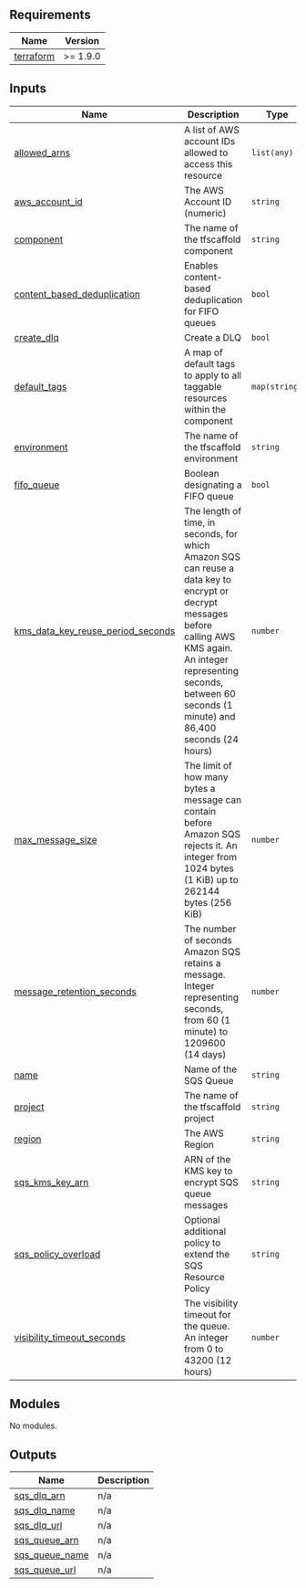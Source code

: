 <!-- BEGIN_TF_DOCS -->
<!-- markdownlint-disable -->
<!-- vale off -->

## Requirements

| Name | Version |
|------|---------|
| <a name="requirement_terraform"></a> [terraform](#requirement\_terraform) | >= 1.9.0 |
## Inputs

| Name | Description | Type | Default | Required |
|------|-------------|------|---------|:--------:|
| <a name="input_allowed_arns"></a> [allowed\_arns](#input\_allowed\_arns) | A list of AWS account IDs allowed to access this resource | `list(any)` | `null` | no |
| <a name="input_aws_account_id"></a> [aws\_account\_id](#input\_aws\_account\_id) | The AWS Account ID (numeric) | `string` | n/a | yes |
| <a name="input_component"></a> [component](#input\_component) | The name of the tfscaffold component | `string` | n/a | yes |
| <a name="input_content_based_deduplication"></a> [content\_based\_deduplication](#input\_content\_based\_deduplication) | Enables content-based deduplication for FIFO queues | `bool` | `false` | no |
| <a name="input_create_dlq"></a> [create\_dlq](#input\_create\_dlq) | Create a DLQ | `bool` | `false` | no |
| <a name="input_default_tags"></a> [default\_tags](#input\_default\_tags) | A map of default tags to apply to all taggable resources within the component | `map(string)` | `{}` | no |
| <a name="input_environment"></a> [environment](#input\_environment) | The name of the tfscaffold environment | `string` | n/a | yes |
| <a name="input_fifo_queue"></a> [fifo\_queue](#input\_fifo\_queue) | Boolean designating a FIFO queue | `bool` | `false` | no |
| <a name="input_kms_data_key_reuse_period_seconds"></a> [kms\_data\_key\_reuse\_period\_seconds](#input\_kms\_data\_key\_reuse\_period\_seconds) | The length of time, in seconds, for which Amazon SQS can reuse a data key to encrypt or decrypt messages before calling AWS KMS again. An integer representing seconds, between 60 seconds (1 minute) and 86,400 seconds (24 hours) | `number` | `300` | no |
| <a name="input_max_message_size"></a> [max\_message\_size](#input\_max\_message\_size) | The limit of how many bytes a message can contain before Amazon SQS rejects it. An integer from 1024 bytes (1 KiB) up to 262144 bytes (256 KiB) | `number` | `262144` | no |
| <a name="input_message_retention_seconds"></a> [message\_retention\_seconds](#input\_message\_retention\_seconds) | The number of seconds Amazon SQS retains a message. Integer representing seconds, from 60 (1 minute) to 1209600 (14 days) | `number` | `null` | no |
| <a name="input_name"></a> [name](#input\_name) | Name of the SQS Queue | `string` | n/a | yes |
| <a name="input_project"></a> [project](#input\_project) | The name of the tfscaffold project | `string` | n/a | yes |
| <a name="input_region"></a> [region](#input\_region) | The AWS Region | `string` | n/a | yes |
| <a name="input_sqs_kms_key_arn"></a> [sqs\_kms\_key\_arn](#input\_sqs\_kms\_key\_arn) | ARN of the KMS key to encrypt SQS queue messages | `string` | n/a | yes |
| <a name="input_sqs_policy_overload"></a> [sqs\_policy\_overload](#input\_sqs\_policy\_overload) | Optional additional policy to extend the SQS Resource Policy | `string` | `""` | no |
| <a name="input_visibility_timeout_seconds"></a> [visibility\_timeout\_seconds](#input\_visibility\_timeout\_seconds) | The visibility timeout for the queue. An integer from 0 to 43200 (12 hours) | `number` | `300` | no |
## Modules

No modules.
## Outputs

| Name | Description |
|------|-------------|
| <a name="output_sqs_dlq_arn"></a> [sqs\_dlq\_arn](#output\_sqs\_dlq\_arn) | n/a |
| <a name="output_sqs_dlq_name"></a> [sqs\_dlq\_name](#output\_sqs\_dlq\_name) | n/a |
| <a name="output_sqs_dlq_url"></a> [sqs\_dlq\_url](#output\_sqs\_dlq\_url) | n/a |
| <a name="output_sqs_queue_arn"></a> [sqs\_queue\_arn](#output\_sqs\_queue\_arn) | n/a |
| <a name="output_sqs_queue_name"></a> [sqs\_queue\_name](#output\_sqs\_queue\_name) | n/a |
| <a name="output_sqs_queue_url"></a> [sqs\_queue\_url](#output\_sqs\_queue\_url) | n/a |
<!-- vale on -->
<!-- markdownlint-enable -->
<!-- END_TF_DOCS -->
